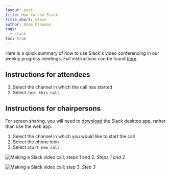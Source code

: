```yaml
---
layout: post
title: How to use Slack
title_short: Slack
author: Adam Plowman
tags: 
  - slack
toc: true
---
```


Here is a quick summary of how to use Slack's video conferencing in our weekly progress meetings. Full instructions can be found [here](https://get.slack.help/hc/en-us/articles/216771908).


## Instructions for attendees

1. Select the channel in which the call has started
2. Select `Join this call`

## Instructions for chairpersons

For screen sharing, you will need to [download](https://slack.com/downloads) the Slack desktop app, rather than use the web app.

1. Select the channel in which you would like to start the call
2. Select the phone icon
3. Select `Start new call`

![Making a Slack video call; steps 1 and 2.](/assets/images/posts/slack_chairperson_1_2.png)
*Steps 1 and 2*

![Making a Slack video call; step 3.](/assets/images/posts/slack_chairperson_3.png)
*Step 3*
